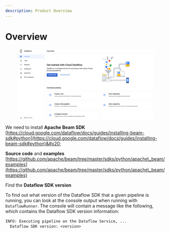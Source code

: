 ```yaml
---
description: Product Overview
---
```


# Overview

<figure><img src="../.gitbook/assets/image (1).png" alt=""><figcaption></figcaption></figure>

We need to install **Apache Beam SDK**\
[https://cloud.google.com/dataflow/docs/guides/installing-beam-sdk#python](https://cloud.google.com/dataflow/docs/guides/installing-beam-sdk#python)&#x20;

**Source code** and **examples**\
[https://github.com/apache/beam/tree/master/sdks/python/apache\_beam/examples](https://github.com/apache/beam/tree/master/sdks/python/apache\_beam/examples)

Find the **Dataflow SDK version**

To find out what version of the Dataflow SDK that a given pipeline is running, you can look at the console output when running with `DataflowRunner`. The console will contain a message like the following, which contains the Dataflow SDK version information:

```
INFO: Executing pipeline on the Dataflow Service, ...
  Dataflow SDK version: <version>
```
